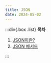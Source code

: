 ```yaml
---
title: JSON
date: 2024-05-02
---
```


:::div{.box .list}
**목차**

1. [JSON이란?](/javascript/chapter11/11-1)
2. [JSON 메서드](/javascript/chapter11/11-2)

:::
